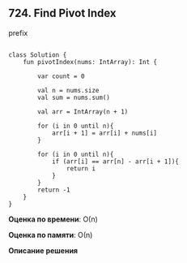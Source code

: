 ## 724. Find Pivot Index

prefix
```

class Solution {
    fun pivotIndex(nums: IntArray): Int {
        
        var count = 0

        val n = nums.size
        val sum = nums.sum()

        val arr = IntArray(n + 1)

        for (i in 0 until n){
            arr[i + 1] = arr[i] + nums[i]
        }

        for (i in 0 until n){
            if (arr[i] == arr[n] - arr[i + 1]){
                return i
            }
        }
        return -1
    }
}
```

**Оценка по времени**: О(n)


**Оценка по памяти**: О(n)


**Описание решения**
```

```